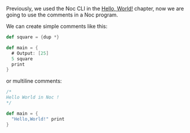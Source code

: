 Previously, we used the Noc CLI in the [Hello, World!](hello-world.html) chapter, now we are going to use the comments in a Noc program.

We can create simple comments like this:

```scala
def square = {dup *}

def main = {
  # Output: [25]
  5 square
  print
}
```

or multiline comments:

```scala
/*
Hello World in Noc !
*/

def main = {
  "Hello,World!" print
}
```
